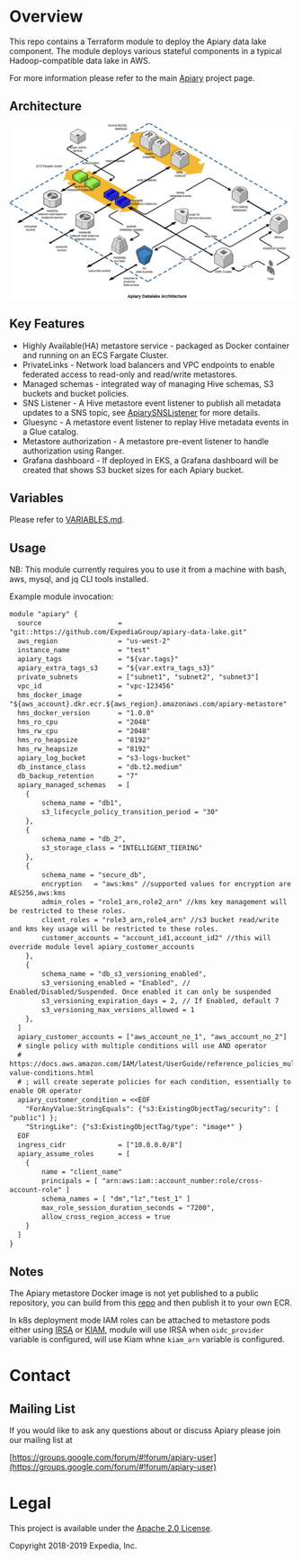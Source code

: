 # Overview

 This repo contains a Terraform module to deploy the Apiary data lake component. The module deploys various stateful components in a typical Hadoop-compatible data lake in AWS.

For more information please refer to the main [Apiary](https://github.com/ExpediaGroup/apiary) project page.

## Architecture
![Datalake  architecture](docs/apiary_datalake_3d.jpg)

## Key Features
  * Highly Available(HA) metastore service - packaged as Docker container and running on an ECS Fargate Cluster.
  * PrivateLinks - Network load balancers and VPC endpoints to enable federated access to read-only and read/write metastores.
  * Managed schemas - integrated way of managing Hive schemas, S3 buckets and bucket policies.
  * SNS Listener - A Hive metastore event listener to publish all metadata updates to a SNS topic, see [ApiarySNSListener](https://github.com/ExpediaGroup/apiary-extensions/tree/master/apiary-metastore-listener) for more details.
  * Gluesync  - A metastore event listener to replay Hive metadata events in a Glue catalog.
  * Metastore authorization - A metastore pre-event listener to handle authorization using Ranger.
  * Grafana dashboard - If deployed in EKS, a Grafana dashboard will be created that shows S3 bucket sizes for each Apiary bucket.

## Variables
Please refer to [VARIABLES.md](VARIABLES.md).

## Usage

NB: This module currently requires you to use it from a machine with bash, aws, mysql, and jq CLI tools installed.

Example module invocation:
```
module "apiary" {
  source                   = "git::https://github.com/ExpediaGroup/apiary-data-lake.git"
  aws_region               = "us-west-2"
  instance_name            = "test"
  apiary_tags              = "${var.tags}"
  apiary_extra_tags_s3     = "${var.extra_tags_s3}"
  private_subnets          = ["subnet1", "subnet2", "subnet3"]
  vpc_id                   = "vpc-123456"
  hms_docker_image         = "${aws_account}.dkr.ecr.${aws_region}.amazonaws.com/apiary-metastore"
  hms_docker_version       = "1.0.0"
  hms_ro_cpu               = "2048"
  hms_rw_cpu               = "2048"
  hms_ro_heapsize          = "8192"
  hms_rw_heapsize          = "8192"
  apiary_log_bucket        = "s3-logs-bucket"
  db_instance_class        = "db.t2.medium"
  db_backup_retention      = "7"
  apiary_managed_schemas   = [
    {
        schema_name = "db1",
        s3_lifecycle_policy_transition_period = "30"
    },
    {
        schema_name = "db_2",
        s3_storage_class = "INTELLIGENT_TIERING"
    },
    {
        schema_name = "secure_db",
        encryption   = "aws:kms" //supported values for encryption are AES256,aws:kms
        admin_roles = "role1_arn,role2_arn" //kms key management will be restricted to these roles.
        client_roles = "role3_arn,role4_arn" //s3 bucket read/write and kms key usage will be restricted to these roles.
        customer_accounts = "account_id1,account_id2" //this will override module level apiary_customer_accounts
    },
    {
        schema_name = "db_s3_versioning_enabled",
        s3_versioning_enabled = "Enabled", // Enabled/Disabled/Suspended. Once enabled it can only be suspended
        s3_versioning_expiration_days = 2, // If Enabled, default 7
        s3_versioning_max_versions_allowed = 1
    },
  ]
  apiary_customer_accounts = ["aws_account_no_1", "aws_account_no_2"]
  # single policy with multiple conditions will use AND operator
  # https://docs.aws.amazon.com/IAM/latest/UserGuide/reference_policies_multi-value-conditions.html
  # ; will create seperate policies for each condition, essentially to enable OR operator
  apiary_customer_condition = <<EOF
    "ForAnyValue:StringEquals": {"s3:ExistingObjectTag/security": [ "public"] };
    "StringLike": {"s3:ExistingObjectTag/type": "image*" }
  EOF
  ingress_cidr             = ["10.0.0.0/8"]
  apiary_assume_roles      = [
    {
        name = "client_name"
        principals = [ "arn:aws:iam::account_number:role/cross-account-role" ]
        schema_names = [ "dm","lz","test_1" ]
        max_role_session_duration_seconds = "7200",
        allow_cross_region_access = true 
    }
  ]
}
```

## Notes
  The Apiary metastore Docker image is not yet published to a public repository, you can build from this [repo](https://github.com/ExpediaGroup/apiary-metastore-docker) and then publish it to your own ECR.

  In k8s deployment mode IAM roles can be attached to metastore pods either using [IRSA](https://docs.aws.amazon.com/eks/latest/userguide/iam-roles-for-service-accounts.html) or [KIAM](https://github.com/uswitch/kiam), module will use IRSA when `oidc_provider` variable is configured, will use Kiam whne `kiam_arn` variable is configured.

# Contact

## Mailing List
If you would like to ask any questions about or discuss Apiary please join our mailing list at

  [https://groups.google.com/forum/#!forum/apiary-user](https://groups.google.com/forum/#!forum/apiary-user)

# Legal
This project is available under the [Apache 2.0 License](http://www.apache.org/licenses/LICENSE-2.0.html).

Copyright 2018-2019 Expedia, Inc.
